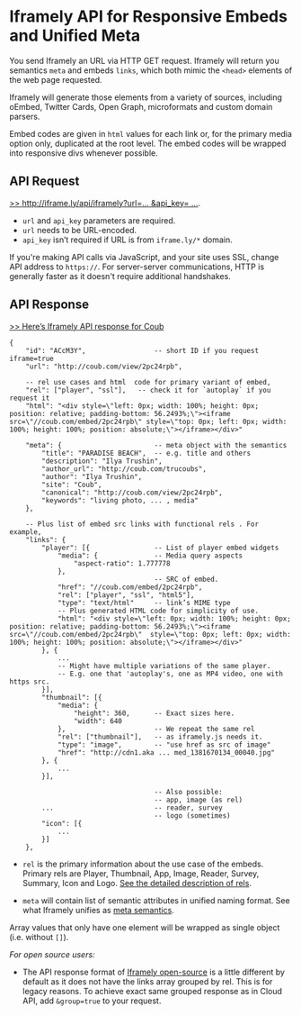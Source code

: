 # Iframely API for Responsive Embeds and Unified Meta

You send Iframely an URL via HTTP GET request. Iframely will return you semantics `meta` and embeds `links`, which both mimic the `<head>` elements of the web page requested. 

Iframely will generate those elements from a variety of sources, including oEmbed, Twitter Cards, Open Graph, microformats and custom domain parsers. 

Embed codes are given in `html` values for each link or, for the primary media option only, duplicated at the root level. The embed codes will be wrapped into responsive divs whenever possible.

## API Request

[>> http://iframe.ly/api/iframely?url=… &api_key= …](http://iframe.ly/api/iframely?url=http://iframe.ly/ACcM3Y).

 - `url` and `api_key` parameters are required. 
 - `url` needs to be URL-encoded.
 - `api_key` isn’t required if URL is from `iframe.ly/*` domain. 


If you're making API calls via JavaScript, and your site uses SSL, change API address to `https://`. For server-server communications, HTTP is generally faster as it doesn't require additional handshakes.

## API Response

[>> Here’s Iframely API response for Coub](http://iframe.ly/api/iframely?url=http://iframe.ly/ACcM3Y)


    {
        "id": "ACcM3Y",                 -- short ID if you request iframe=true
        "url": "http://coub.com/view/2pc24rpb",

		-- rel use cases and html  code for primary variant of embed,
		"rel": ["player", "ssl"],	-- check it for `autoplay` if you request it
		"html": "<div style=\"left: 0px; width: 100%; height: 0px; position: relative; padding-bottom: 56.2493%;\"><iframe src=\"//coub.com/embed/2pc24rpb\" style=\"top: 0px; left: 0px; width: 100%; height: 100%; position: absolute;\"></iframe></div>"

        "meta": {                       -- meta object with the semantics
            "title": "PARADISE BEACH",  -- e.g. title and others
            "description": "Ilya Trushin",
            "author_url": "http://coub.com/trucoubs",
            "author": "Ilya Trushin",
            "site": "Coub",
            "canonical": "http://coub.com/view/2pc24rpb",
            "keywords": "living photo, ... , media"        
        },

        -- Plus list of embed src links with functional rels . For example,
        "links": {
            "player": [{                -- List of player embed widgets
                "media": {              -- Media query aspects
                    "aspect-ratio": 1.777778
                },
                                        -- SRC of embed.
                "href": "//coub.com/embed/2pc24rpb",
                "rel": ["player", "ssl", "html5"],
                "type": "text/html"     -- link’s MIME type
                -- Plus generated HTML code for simplicity of use.
                "html": "<div style=\"left: 0px; width: 100%; height: 0px; position: relative; padding-bottom: 56.2493%;\"><iframe src=\"//coub.com/embed/2pc24rpb\"  style=\"top: 0px; left: 0px; width: 100%; height: 100%; position: absolute;\"></iframe></div>"
            }, {
                ... 
                -- Might have multiple variations of the same player. 
                -- E.g. one that 'autoplay's, one as MP4 video, one with https src.
            }],
            "thumbnail": [{
                "media": {
                    "height": 360,      -- Exact sizes here. 
                    "width": 640
                },                      -- We repeat the same rel
                "rel": ["thumbnail"],   -- as iframely.js needs it.
                "type": "image",        -- "use href as src of image"
                "href": "http://cdn1.aka ... med_1381670134_00040.jpg"
            }, {
                ...
            }],

                                        -- Also possible:
                                        -- app, image (as rel)
            ...                         -- reader, survey
                                        -- logo (sometimes)
            "icon": [{
                ...
            }]
        },


 - `rel` is the primary information about the use case of the embeds. Primary rels are Player, Thumbnail, App, Image, Reader, Survey, Summary, Icon and Logo. [See the detailed description of rels](https://iframely.com/docs/links). 

 - `meta` will contain list of semantic attributes in unified naming format. See what Iframely unifies as [meta semantics](https://iframely.com/docs/meta).


Array values that only have one element will be wrapped as single object (i.e. without `[]`).


*For open source users:*

 - The API response format of [Iframely open-source](https://github.com/itteco/iframely) is a little different by default as it does not have the links array grouped by rel. This is for legacy reasons. To achieve exact same grouped response as in Cloud API, add `&group=true` to your request.
